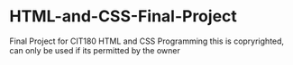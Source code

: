 # HTML-and-CSS-Final-Project
Final Project for CIT180 HTML and CSS Programming
this is copryrighted, can only be used if its permitted by the owner
